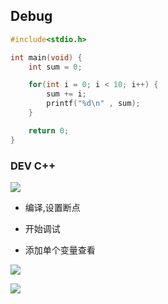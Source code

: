<!--
 * @Description: 
 * @Version: 1.0
 * @Author: DaLao
 * @Email: dalao_li@163.com
 * @Date: 2021-02-22 23:16:23
 * @LastEditors: DaLao
 * @LastEditTime: 2022-05-15 22:39:57
-->

## Debug


```c
#include<stdio.h>

int main(void) {
    int sum = 0;

    for(int i = 0; i < 10; i++) {
        sum += i;
        printf("%d\n" , sum);
    }

    return 0;
} 
```


### DEV C++


![](https://cdn.hurra.ltd/img/20210222232125.png)

- 编译,设置断点

- 开始调试

- 添加单个变量查看

![](https://cdn.hurra.ltd/img/20210222232252.png)


![](https://cdn.hurra.ltd/img/20210222232340.png)
